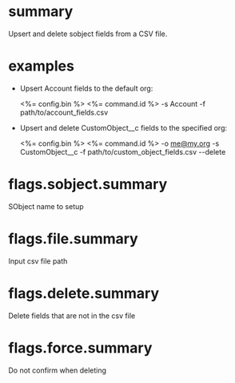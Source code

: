 # summary

Upsert and delete sobject fields from a CSV file.

# examples

- Upsert Account fields to the default org:

  <%= config.bin %> <%= command.id %> -s Account -f path/to/account_fields.csv

- Upsert and delete CustomObject__c fields to the specified org:

  <%= config.bin %> <%= command.id %> -o me@my.org -s CustomObject__c -f path/to/custom_object_fields.csv --delete

# flags.sobject.summary

SObject name to setup

# flags.file.summary

Input csv file path

# flags.delete.summary

Delete fields that are not in the csv file

# flags.force.summary

Do not confirm when deleting
